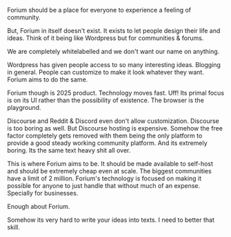 Forium should be a place for everyone to experience a feeling of community.

But, Forium in itself doesn't exist. It exists to let people design their life and ideas. Think of it being like Wordpress but for communities & forums.

We are completely whitelabelled and we don't want our name on anything. 

Wordpress has given people access to so many interesting ideas. Blogging in general. People can customize to make it look whatever they want. Forium aims
to do the same.

Forium though is 2025 product. Technology moves fast. Uff! Its primal focus is on its UI rather than the possibility of existence. The browser is the playground.

Discourse and Reddit & Discord even don't allow customization. Discourse is too boring as well. But Discourse hosting is expensive. Somehow the free factor completely gets
removed with them being the only platform to provide a good steady working community platform. And its extremely boring. Its the same text heavy shit all over.

This is where Forium aims to be. It should be made available to self-host and should be extremely cheap even at scale. The biggest communities have a limit of 2 million.
Forium's technology is focused on making it possible for anyone to just handle that without much of an expense. Specially for businesses.

Enough about Forium. 

Somehow its very hard to write your ideas into texts. I need to better that skill.